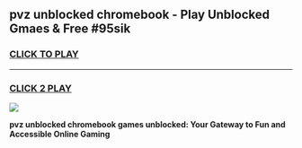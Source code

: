 
## pvz unblocked chromebook - Play Unblocked Gmaes & Free #95sik
<h3>
<a href="https://news.freeplayer.one?title=pvz_unblocked_chromebook&ref=24F">CLICK TO PLAY</a></h3>
<hr>

<h3>
<a href="https://news.freeplayer.one?title=pvz_unblocked_chromebook&ref=24F">CLICK 2 PLAY</a>
  
</h3>

<a href="https://news.freeplayer.one?title=pvz_unblocked_chromebook&ref=24F/"><img src="https://clearcache.store/games.png"></a>


**pvz unblocked chromebook games unblocked: Your Gateway to Fun and Accessible Online Gaming**
